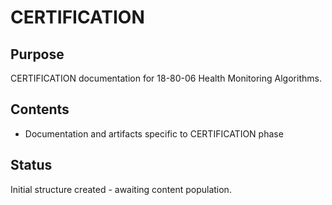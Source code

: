 # CERTIFICATION

## Purpose
CERTIFICATION documentation for 18-80-06 Health Monitoring Algorithms.

## Contents
- Documentation and artifacts specific to CERTIFICATION phase

## Status
Initial structure created - awaiting content population.
